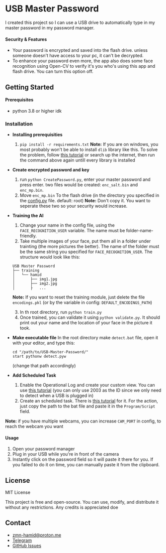 # USB Master Password

I created this project so I can use a USB drive to automatically type in my master password in my password manager.

#### Security & Features

- Your password is encrypted and saved into the flash drive. unless someone doesn't have access to your pc, it can't be decrypted.
- To enhance your password even more, the app also does some face recognition using Open-CV to verify it's you who's using this app and flash drive. You can turn this option off.

## Getting Started

#### Prerequisites

- python 3.8 or higher idk

### Installation

- **Installing prerequisities**

  1. `pip install -r requirements.txt`
     **Note:** If you are on windows, you most probably won't be able to install `dlib` library like this. To solve the problem, follow [this tutorial](https://www.geeksforgeeks.org/how-to-install-dlib-library-for-python-in-windows-10/) or search up the internet, then run the command above again untill every library is installed

- **Create encrypted password and key**

  1. run `python CreatePassword.py`, enter your master password and press enter. two files would be created: `enc_salt.bin` and `enc_mp.bin`.
  2. Move `enc_mp.bin` To the flash drive (in the directory you specified in the [config.py](/config.py) file. default: root)
     **Note:** Don't copy it. You want to seperate these two so your security would increase.

- **Training the AI**

  1. Change your name in the config file, using the `FACE_RECOGNITION_USER` variable. The name must be folder-name-friendly.
  2. Take multiple images of your face, put them all in a folder under trainting (the more pictures the better). The name of the folder must be the same string you specified for `FACE_RECOGNITION_USER`.
     The structure would look like this:

  ```
  USB Master Password
  ├── training
  │   └── hamid
  │       ├── img1.jpg
  │       ├── img2.jpg
  │       ├   ...
  ```

  **Note:** If you want to reset the training module, just delete the file `encodings.pkl` (or by the variable in config: `DEFAULT_ENCODINGS_PATH`)

  3. In th root directory, run `python train.py`
  4. Once trained, you can validate it using `python validate.py`. It should print out your name and the location of your face in the picture it took.

- **Make executable file**
  In the root directory make `detect.bat` file, open it with your editor, and type this:

  ```
  cd "/path/to/USB-Master-Password/"
  start pythonw detect.pyw
  ```

  (change that path accordingly)

- **Add Scheduled Task**
  1. Enable the Operational Log and create your custom view. You can use [this tutorial](https://www.techrepublic.com/article/how-to-track-down-usb-flash-drive-usage-in-windows-10s-event-viewer/) (you can only use 2003 as the ID since we only need to detect when a USB is plugged in)
  2. Create an scheduled task. There is [this tutorial](https://stackoverflow.com/a/32927488/22502140) for it. For the action, just copy the path to the bat file and paste it in the `Program/Script` field.

**Note:** if you have multiple webcams, you can increase `CAM_PORT` in config, to reach the webcam you want

#### Usage

1. Open your password manager
2. Plug in your USB while you're in front of the camera
3. Instantly click on the password field so it will paste it there for you. If you failed to do it on time, you can manually paste it from the clipboard.

## License

MIT License

This project is free and open-source. You can use, modify, and distribute it without any restrictions. Any credits is appreciated doe

## Contact

- zmn-hamid@proton.me
- [Telegram](https://t.me/hamid1780)
- [GitHub Issues](https://github.com/zmn-hamid/USB-Master-Password/issues)
